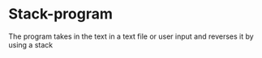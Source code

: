 # Stack-program
The program takes in the text in a text file or user input and reverses it by using a stack
